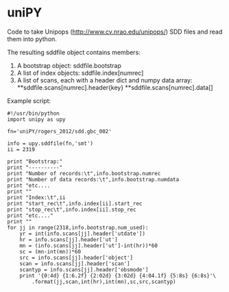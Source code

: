 uniPY
=======

Code to take Unipops (http://www.cv.nrao.edu/unipops/) SDD files and 
read them into python.

The resulting sddfile object contains members:

1. A bootstrap object: sddfile.bootstrap
2. A list of index objects: sddfile.index[numrec]
3. A list of scans, each with a header dict and numpy data array: 
	**sddfile.scans[numrec].header{key} 
	**sddfile.scans[numrec].data[]

Example script:

    #!/usr/bin/python
    import unipy as upy

    fn='uniPY/rogers_2012/sdd.gbc_002'

    info = upy.sddfile(fn,'smt')
    ii = 2319

	print "Bootstrap:"
	print "----------"
	print "Number of records:\t",info.bootstrap.numrec
	print "Number of data records:\t",info.bootstrap.numdata
	print "etc....
	print ""
	print "Index:\t",ii
	print "start_rec\t",info.index[ii].start_rec
	print "stop_rec\t",info.index[ii].stop_rec
	print "etc...."
	print ""
	for jj in range(2318,info.bootstrap.num_used):
    	yr = int(info.scans[jj].header['utdate'])
    	hr = info.scans[jj].header['ut']
    	mn = (info.scans[jj].header['ut']-int(hr))*60
    	sc = (mn-int(mn))*60
    	src = info.scans[jj].header['object']
    	scan = info.scans[jj].header['scan']
    	scantyp = info.scans[jj].header['obsmode']
    	print '{0:4d} {1:6.2f} {2:02d} {3:02d} {4:04.1f} {5:8s} {6:8s}'\
			.format(jj,scan,int(hr),int(mn),sc,src,scantyp)
	

